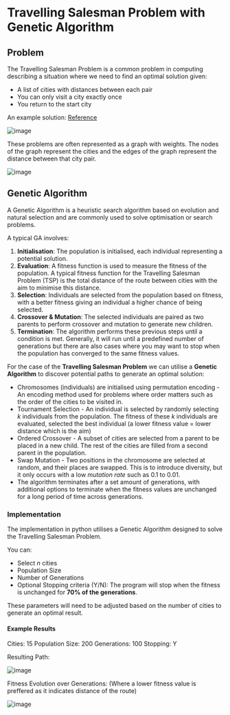 # Travelling Salesman Problem with Genetic Algorithm #

## Problem ## 

The Travelling Salesman Problem is a common problem in computing describing a situation where we need to find an optimal solution given:

- A list of cities with distances between each pair
- You can only visit a city exactly once
- You return to the start city

An example solution: [Reference](https://en.wikipedia.org/wiki/Travelling_salesman_problem)

![image](https://github.com/Charlotte-Lawrence/Travelling-Salesman-GA/assets/122492109/e0b8c7a0-c28f-4faa-afec-be48819e1271)

These problems are often represented as a graph with weights. The nodes of the graph represent the cities and the edges of the graph represent the distance between that city pair.

![image](https://github.com/Charlotte-Lawrence/Travelling-Salesman-GA/assets/122492109/d8dba199-8d61-45b9-a56f-44b89ca94d40)

## Genetic Algorithm ## 

A Genetic Algorithm is a heuristic search algorithm based on evolution and natural selection and are commonly used to solve optimisation or search problems.

A typical GA involves:
1. **Initialisation**: The population is initialised, each individual representing a potential solution.
2. **Evaluation**: A fitness function is used to measure the fitness of the population. A typical fitness function for the Travelling Salesman Problem (TSP) is the total distance of the route between cities with the aim to minimise this distance.
3. **Selection**: Individuals are selected from the population based on fitness, with a better fitness giving an individual a higher chance of being selected.
4. **Crossover & Mutation**: The selected individuals are paired as two parents to perform crossover and mutation to generate new children.
5. **Termination**: The algorithm performs these previous steps until a condition is met. Generally, it will run until a predefined number of generations but there are also cases where you may want to stop when the population has converged to the same fitness values.

For the case of the **Travelling Salesman Problem** we can utilise a **Genetic Algorithm** to discover potential paths to generate an optimal solution:

- Chromosomes (individuals) are initialised using permutation encoding - An encoding method used for problems where order matters such as the order of the cities to be visited in.
- Tournament Selection - An individual is selected by randomly selecting _k_ individuals from the population. The fitness of these _k_ individuals are evaluated, selected the best individual (a lower fitness value = lower distance which is the aim)
- Ordered Crossover - A subset of cities are selected from a parent to be placed in a new child. The rest of the cities are filled from a second parent in the population.
- Swap Mutation - Two positions in the chromosome are selected at random, and their places are swapped. This is to introduce diversity, but it only occurs with a low _mutation rate_ such as 0.1 to 0.01.
- The algorithm terminates after a set amount of generations, with additional options to terminate when the fitness values are unchanged for a long period of time across generations.

### Implementation ###

The implementation in python utilises a Genetic Algorithm designed to solve the Travelling Salesman Problem.

You can:
- Select _n_ cities
- Population Size
- Number of Generations
- Optional Stopping criteria (Y/N): The program will stop when the fitness is unchanged for **70% of the generations**.

These parameters will need to be adjusted based on the number of cities to generate an optimal result.

#### Example Results ####

Cities: 15
Population Size: 200
Generations: 100
Stopping: Y

Resulting Path:

![image](https://github.com/Charlotte-Lawrence/Travelling-Salesman-GA/assets/122492109/5db78465-6809-4ed7-9903-215129c48353)

Fitness Evolution over Generations: (Where a lower fitness value is preffered as it indicates distance of the route)

![image](https://github.com/Charlotte-Lawrence/Travelling-Salesman-GA/assets/122492109/f4019874-1832-4d44-aac6-5d30f62eda5b)


